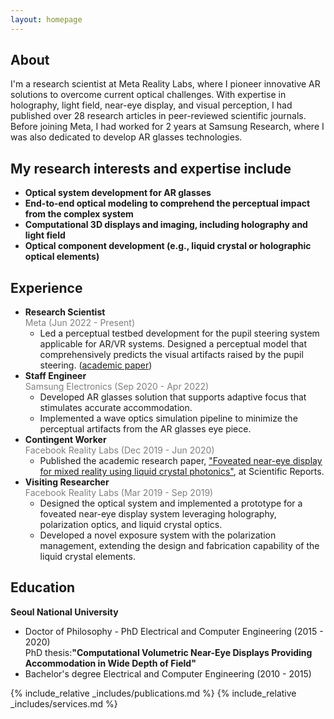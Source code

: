 ```yaml
---
layout: homepage
---
```


## About

I'm a research scientist at Meta Reality Labs, where I pioneer innovative AR solutions to overcome current optical challenges. With expertise in holography, light field, near-eye display, and visual perception, I had published over 28 research articles in peer-reviewed scientific journals. Before joining Meta, I had worked for 2 years at Samsung Research, where I was also dedicated to develop AR glasses technologies.

## My research interests and expertise include

- **Optical system development for AR glasses** 
- **End-to-end optical modeling to comprehend the perceptual impact from the complex system**
- **Computational 3D displays and imaging, including holography and light field** 
- **Optical component development (e.g., liquid crystal or holographic optical elements)** 

## Experience

- **Research Scientist** <br>
  <span style="color:gray;">Meta (Jun 2022 - Present)</span>
   - Led a perceptual testbed development for the pupil steering system applicable for AR/VR systems. Designed a perceptual model that comprehensively predicts the visual artifacts raised by the pupil steering. (<a href="https://dl.acm.org/doi/10.1145/3641519.3657486"><u>academic paper</u></a>)
- **Staff Engineer** <br>
  <span style="color:gray;">Samsung Electronics (Sep 2020 - Apr 2022)</span>
   - Developed AR glasses solution that supports adaptive focus that stimulates accurate accommodation.
   - Implemented a wave optics simulation pipeline to minimize the perceptual artifacts from the AR glasses eye piece.
- **Contingent Worker**<br>
  <span style="color:gray;">Facebook Reality Labs (Dec 2019 - Jun 2020)</span>
  - Published the academic research paper, <a href="https://www.nature.com/articles/s41598-020-72555-w"><u>"Foveated near-eye display for mixed reality using liquid crystal photonics"</u></a>, at Scientific Reports.
- **Visiting Researcher**<br>
  <span style="color:gray;">Facebook Reality Labs (Mar 2019 - Sep 2019)</span>
   - Designed the optical system and implemented a prototype for a foveated near-eye display system leveraging holography, polarization optics, and liquid crystal optics.
   - Developed a novel exposure system with the polarization management, extending the design and fabrication capability of the liquid crystal elements.
 
## Education

 **Seoul National University**
- Doctor of Philosophy - PhD Electrical and Computer Engineering (2015 - 2020)
  <br>PhD thesis:<strong>"Computational Volumetric Near-Eye Displays Providing Accommodation in Wide Depth of Field"</strong></br>
- Bachelor's degree Electrical and Computer Engineering (2010 - 2015)


  
{% include_relative _includes/publications.md %}
{% include_relative _includes/services.md %}
